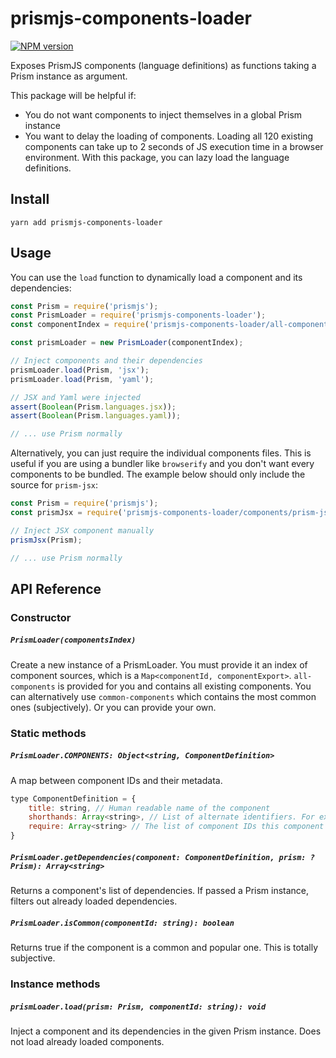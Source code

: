# prismjs-components-loader

[![NPM version](https://badge.fury.io/js/prismjs-components-loader.svg)](http://badge.fury.io/js/prismjs-components-loader)

Exposes PrismJS components (language definitions) as functions taking a Prism instance as argument.

This package will be helpful if:

- You do not want components to inject themselves in a global Prism instance
- You want to delay the loading of components. Loading all 120 existing components can take up to 2 seconds of JS execution time in a browser environment. With this package, you can lazy load the language definitions.

## Install

```
yarn add prismjs-components-loader
```

## Usage

You can use the `load` function to dynamically load a component and its dependencies:

```js
const Prism = require('prismjs');
const PrismLoader = require('prismjs-components-loader');
const componentIndex = require('prismjs-components-loader/all-components');

const prismLoader = new PrismLoader(componentIndex);

// Inject components and their dependencies
prismLoader.load(Prism, 'jsx');
prismLoader.load(Prism, 'yaml');

// JSX and Yaml were injected
assert(Boolean(Prism.languages.jsx));
assert(Boolean(Prism.languages.yaml));

// ... use Prism normally
```

Alternatively, you can just require the individual components files. This is useful if you are using a bundler like `browserify` and you don't want every components to be bundled. The example below should only include the source for `prism-jsx`:

```js
const Prism = require('prismjs');
const prismJsx = require('prismjs-components-loader/components/prism-jsx');

// Inject JSX component manually
prismJsx(Prism);

// ... use Prism normally
```

## API Reference

### Constructor

##### `PrismLoader(componentsIndex)`

Create a new instance of a PrismLoader. You must provide it an index of component sources, which is a `Map<componentId, componentExport>`. `all-components` is provided for you and contains all existing components. You can alternatively use `common-components` which contains the most common ones (subjectively). Or you can provide your own.

### Static methods

##### `PrismLoader.COMPONENTS: Object<string, ComponentDefinition>`

A map between component IDs and their metadata.

```js
type ComponentDefinition = {
    title: string, // Human readable name of the component
    shorthands: Array<string>, // List of alternate identifiers. For example `ruby` and `rb`
    require: Array<string> // The list of component IDs this component depends on
}
```

##### `PrismLoader.getDependencies(component: ComponentDefinition, prism: ?Prism): Array<string>`

Returns a component's list of dependencies. If passed a Prism instance, filters out already loaded dependencies.

##### `PrismLoader.isCommon(componentId: string): boolean`

Returns true if the component is a common and popular one. This is totally subjective.

### Instance methods

##### `prismLoader.load(prism: Prism, componentId: string): void`

Inject a component and its dependencies in the given Prism instance. Does not load already loaded components.
